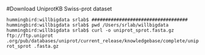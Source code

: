 #Download UniprotKB Swiss-prot dataset

`hummingbird:willbigdata srlab$ ###################################
hummingbird:willbigdata srlab$ pwd
/Users/srlab/willbigdata
hummingbird:willbigdata srlab$ curl -o uniprot_sprot.fasta.gz ftp://ftp.uniprot
.org/pub/databases/uniprot/current_release/knowledgebase/complete/uniprot_sprot
.fasta.gz`
